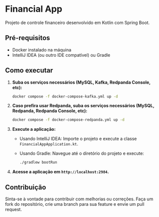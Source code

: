 # Financial App

Projeto de controle financeiro desenvolvido em Kotlin com Spring Boot.

## Pré-requisitos

- Docker instalado na máquina
- IntelliJ IDEA (ou outro IDE compatível) ou Gradle

## Como executar

1. **Suba os serviços necessários (MySQL, Kafka, Redpanda Console, etc):**

   ```sh
   docker compose -f docker-compose-kafka.yml up -d
    ```
2. **Caso prefira usar Redpanda, suba os serviços necessários (MySQL, Redpanda, Redpanda Console, etc):**

   ```sh
   docker compose -f docker-compose-redpanda.yml up -d
   ```
3. **Execute a aplicação:**

   - Usando IntelliJ IDEA: Importe o projeto e execute a classe `FinancialAppApplication.kt`.
   - Usando Gradle: Navegue até o diretório do projeto e execute:

     ```sh
     ./gradlew bootRun
     ```
4. **Acesse a aplicação em `http://localhost:2984`.**

## Contribuição
Sinta-se à vontade para contribuir com melhorias ou correções. Faça um fork do repositório, crie uma branch para sua feature e envie um pull request.

